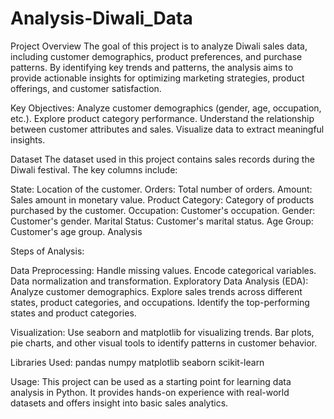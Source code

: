 # Analysis-Diwali_Data
Project Overview
The goal of this project is to analyze Diwali sales data, including customer demographics, product preferences, and purchase patterns. By identifying key trends and patterns, the analysis aims to provide actionable insights for optimizing marketing strategies, product offerings, and customer satisfaction.

Key Objectives:
Analyze customer demographics (gender, age, occupation, etc.).
Explore product category performance.
Understand the relationship between customer attributes and sales.
Visualize data to extract meaningful insights.

Dataset
The dataset used in this project contains sales records during the Diwali festival. The key columns include:

State: Location of the customer.
Orders: Total number of orders.
Amount: Sales amount in monetary value.
Product Category: Category of products purchased by the customer.
Occupation: Customer's occupation.
Gender: Customer's gender.
Marital Status: Customer's marital status.
Age Group: Customer's age group.
Analysis

Steps of Analysis:

Data Preprocessing:
Handle missing values.
Encode categorical variables.
Data normalization and transformation.
Exploratory Data Analysis (EDA):
Analyze customer demographics.
Explore sales trends across different states, product categories, and occupations.
Identify the top-performing states and product categories.

Visualization:
Use seaborn and matplotlib for visualizing trends.
Bar plots, pie charts, and other visual tools to identify patterns in customer behavior.

Libraries Used:
pandas
numpy
matplotlib
seaborn
scikit-learn

Usage:
This project can be used as a starting point for learning data analysis in Python. It provides hands-on experience with real-world datasets and offers insight into basic sales analytics.
